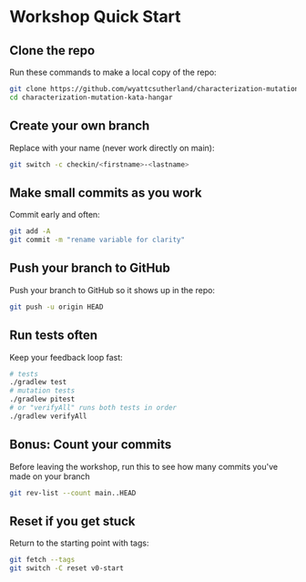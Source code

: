 # Workshop Quick Start 

## Clone the repo
Run these commands to make a local copy of the repo:
```bash
git clone https://github.com/wyattcsutherland/characterization-mutation-kata-hangar.git
cd characterization-mutation-kata-hangar
```

## Create your own branch

Replace with your name (never work directly on main):

```bash
git switch -c checkin/<firstname>-<lastname>
```

## Make small commits as you work

Commit early and often:
```bash
git add -A
git commit -m "rename variable for clarity"
```

## Push your branch to GitHub

Push your branch to GitHub so it shows up in the repo:

```bash
git push -u origin HEAD
```

## Run tests often

Keep your feedback loop fast:

```bash
# tests
./gradlew test
# mutation tests
./gradlew pitest
# or "verifyAll" runs both tests in order
./gradlew verifyAll
```

## Bonus: Count your commits

Before leaving the workshop, run this to see how many commits you've made on your branch

```bash 
git rev-list --count main..HEAD
```

## Reset if you get stuck

Return to the starting point with tags:

```bash
git fetch --tags
git switch -C reset v0-start
```
